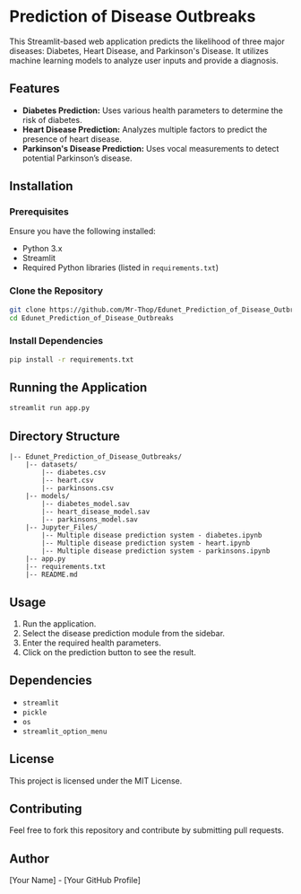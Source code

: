 # Prediction of Disease Outbreaks

This Streamlit-based web application predicts the likelihood of three major diseases: Diabetes, Heart Disease, and Parkinson's Disease. It utilizes machine learning models to analyze user inputs and provide a diagnosis.

## Features
- **Diabetes Prediction:** Uses various health parameters to determine the risk of diabetes.
- **Heart Disease Prediction:** Analyzes multiple factors to predict the presence of heart disease.
- **Parkinson's Disease Prediction:** Uses vocal measurements to detect potential Parkinson’s disease.

## Installation
### Prerequisites
Ensure you have the following installed:
- Python 3.x
- Streamlit
- Required Python libraries (listed in `requirements.txt`)

### Clone the Repository
```sh
git clone https://github.com/Mr-Thop/Edunet_Prediction_of_Disease_Outbreaks.git
cd Edunet_Prediction_of_Disease_Outbreaks
```

### Install Dependencies
```sh
pip install -r requirements.txt
```

## Running the Application
```sh
streamlit run app.py
```

## Directory Structure
```
|-- Edunet_Prediction_of_Disease_Outbreaks/
    |-- datasets/
        |-- diabetes.csv
        |-- heart.csv
        |-- parkinsons.csv
    |-- models/
        |-- diabetes_model.sav
        |-- heart_disease_model.sav
        |-- parkinsons_model.sav
    |-- Jupyter_Files/
        |-- Multiple disease prediction system - diabetes.ipynb
        |-- Multiple disease prediction system - heart.ipynb
        |-- Multiple disease prediction system - parkinsons.ipynb
    |-- app.py
    |-- requirements.txt
    |-- README.md
```

## Usage
1. Run the application.
2. Select the disease prediction module from the sidebar.
3. Enter the required health parameters.
4. Click on the prediction button to see the result.

## Dependencies
- `streamlit`
- `pickle`
- `os`
- `streamlit_option_menu`

## License
This project is licensed under the MIT License.

## Contributing
Feel free to fork this repository and contribute by submitting pull requests.

## Author
[Your Name] - [Your GitHub Profile]

